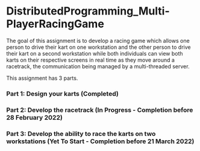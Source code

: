 # DistributedProgramming_Multi-PlayerRacingGame
The goal of this assignment is to develop a racing game which allows one person to drive their kart on one workstation and the other person to drive their kart on a second workstation while  both  individuals can view both karts on their respective screens in real time as they move  around a racetrack, the communication being managed by a multi-threaded server.


This assignment has 3 parts.

### Part 1: Design your karts (Completed)
### Part 2: Develop the racetrack (In Progress - Completion before 28 February 2022)
### Part 3: Develop the ability to race the karts on two workstations (Yet To Start - Completion before 21 March 2022)
